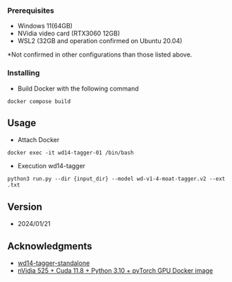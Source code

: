 ### Prerequisites

* Windows 11(64GB)
* NVidia video card (RTX3060 12GB)
* WSL2 (32GB and operation confirmed on Ubuntu 20.04)

*Not confirmed in other configurations than those listed above.

### Installing

* Build Docker with the following command
```
docker compose build
```

## Usage

* Attach Docker
```
docker exec -it wd14-tagger-01 /bin/bash
```

* Execution wd14-tagger
```
python3 run.py --dir {input_dir} --model wd-v1-4-moat-tagger.v2 --ext .txt
```

## Version

* 2024/01/21

## Acknowledgments

* [wd14-tagger-standalone](https://github.com/corkborg/wd14-tagger-standalone)
* [nVidia 525 + Cuda 11.8 + Python 3.10 + pyTorch GPU Docker image](https://dev.to/ordigital/nvidia-525-cuda-118-python-310-pytorch-gpu-docker-image-1l4a)
